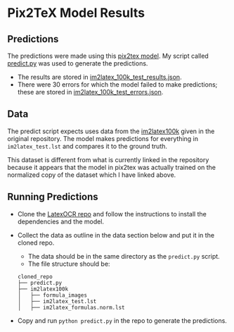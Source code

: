 # Pix2TeX Model Results

## Predictions

The predictions were made using this [pix2tex model](https://github.com/lukas-blecher/LaTeX-OCR). My script called
[predict.py](./predict.py) was used to generate the predictions.

- The results are stored in [im2latex_100k_test_results.json](./img2latex_100k_test_results.json).
- There were 30 errors for which the model failed to make predictions; these are stored in [im2latex_100k_test_errors.json](./img2latex_100k_test_errors.json).

## Data

The predict script expects uses data from the [im2latex100k](https://im2markup.yuntiandeng.com/data/) given in the original repository. The model makes predictions for everything in `im2latex_test.lst` and compares it to the ground truth.

This dataset is different from what is currently linked in the repository because it appears that the model in pix2tex was actually trained on the normalized copy of the dataset which I have linked above.

## Running Predictions

- Clone the [LatexOCR repo](https://github.com/lukas-blecher/LaTeX-OCR) and follow the instructions to install the dependencies and the model.
- Collect the data as outline in the data section below and put it in the cloned repo.

  - The data should be in the same directory as the `predict.py` script.
  - The file structure should be:

  ```
  cloned_repo
  ├── predict.py
  ├── im2latex100k
  │   ├── formula_images
  │   ├── im2latex_test.lst
  │   ├── im2latex_formulas.norm.lst
  ```

- Copy and run `python predict.py` in the repo to generate the predictions.
